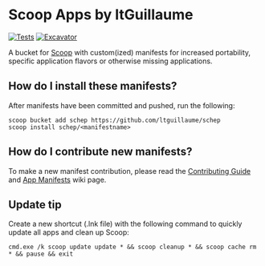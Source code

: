 # Scoop Apps by ltGuillaume

<!-- Uncomment the following line after replacing placeholders -->
[![Tests](https://github.com/ltguillaume/schep/actions/workflows/ci.yml/badge.svg)](https://github.com/ltguillaume/schep/actions/workflows/ci.yml) [![Excavator](https://github.com/ltguillaume/schep/actions/workflows/excavator.yml/badge.svg)](https://github.com/ltguillaume/schep/actions/workflows/excavator.yml)

A bucket for [Scoop](https://scoop.sh) with custom(ized) manifests for increased portability, specific application flavors or otherwise missing applications.

## How do I install these manifests?

After manifests have been committed and pushed, run the following:

```pwsh
scoop bucket add schep https://github.com/ltguillaume/schep
scoop install schep/<manifestname>
```

## How do I contribute new manifests?

To make a new manifest contribution, please read the [Contributing
Guide](https://github.com/ScoopInstaller/.github/blob/main/.github/CONTRIBUTING.md)
and [App Manifests](https://github.com/ScoopInstaller/Scoop/wiki/App-Manifests)
wiki page.

## Update tip

Create a new shortcut (.lnk file) with the following command to quickly update all apps and clean up Scoop:
```
cmd.exe /k scoop update update * && scoop cleanup * && scoop cache rm * && pause && exit
```
